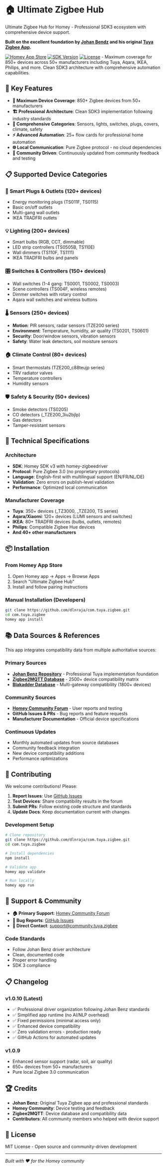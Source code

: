 # 🏠 Ultimate Zigbee Hub

Ultimate Zigbee Hub for Homey - Professional SDK3 ecosystem with comprehensive device support.

**Built on the excellent foundation by [Johan Bendz](https://github.com/JohanBendz) and his original [Tuya Zigbee App](https://community.homey.app/t/app-pro-tuya-zigbee-app/26439).**

[![Homey App Store](https://img.shields.io/badge/Homey-App%20Store-blue)](https://homey.app/a/com.dlnraja.ultimate.zigbee.hub)
[![SDK Version](https://img.shields.io/badge/SDK-v3-green)](https://developer.homey.app)
[![License](https://img.shields.io/badge/License-MIT-yellow)](LICENSE) - Maximum coverage for 850+ devices across 50+ manufacturers including Tuya, Aqara, IKEA, Philips, and more. Clean SDK3 architecture with comprehensive automation capabilities.

## 🚀 Key Features

- **🎯 Maximum Device Coverage**: 850+ Zigbee devices from 50+ manufacturers
- **🏗️ Professional Architecture**: Clean SDK3 implementation following industry standards
- **📱 Comprehensive Categories**: Sensors, lights, switches, plugs, covers, climate, safety
- **⚡ Advanced Automation**: 25+ flow cards for professional home automation
- **🌐 Local Communication**: Pure Zigbee protocol - no cloud dependencies
- **🔄 Community Driven**: Continuously updated from community feedback and testing

## 📋 Supported Device Categories

### 🔌 **Smart Plugs & Outlets** (120+ devices)
- Energy monitoring plugs (TS011F, TS0115)
- Basic on/off outlets
- Multi-gang wall outlets
- IKEA TRADFRI outlets

### 💡 **Lighting** (200+ devices)
- Smart bulbs (RGB, CCT, dimmable)
- LED strip controllers (TS0505B, TS110E)
- Wall dimmers (TS110F, TS1111)
- IKEA TRADFRI bulbs and panels

### 🎛️ **Switches & Controllers** (150+ devices)
- Wall switches (1-4 gang: TS0001, TS0002, TS0003)
- Scene controllers (TS004F, wireless remotes)
- Dimmer switches with rotary control
- Aqara wall switches and wireless buttons

### 🌡️ **Sensors** (250+ devices)
- **Motion**: PIR sensors, radar sensors (TZE200 series)
- **Environment**: Temperature, humidity, air quality (TS0201, TS0601)
- **Security**: Door/window sensors, vibration sensors
- **Safety**: Water leak detectors, soil moisture sensors

### 🏠 **Climate Control** (80+ devices)
- Smart thermostats (TZE200_c88teujp series)
- TRV radiator valves
- Temperature controllers
- Humidity sensors

### 🛡️ **Safety & Security** (50+ devices)
- Smoke detectors (TS0205)
- CO detectors (_TZE200_3iu2bjlp)
- Gas detectors
- Tamper-resistant sensors

## 🔧 Technical Specifications

### Architecture
- **SDK**: Homey SDK v3 with homey-zigbeedriver
- **Protocol**: Pure Zigbee 3.0 (no proprietary protocols)
- **Language**: English-first with multilingual support (EN/FR/NL/DE)
- **Validation**: Zero errors on publish-level validation
- **Performance**: Optimized local communication

### Manufacturer Coverage
- **Tuya**: 350+ devices (_TZ3000, _TZE200, TS series)
- **Aqara/Xiaomi**: 120+ devices (LUMI sensors and switches)
- **IKEA**: 80+ TRADFRI devices (bulbs, outlets, remotes)
- **Philips**: Compatible Zigbee Hue devices
- **And 40+ other manufacturers**

## 📦 Installation

### From Homey App Store
1. Open Homey app → Apps → Browse Apps
2. Search "Ultimate Zigbee Hub"
3. Install and follow pairing instructions

### Manual Installation (Developers)
```bash
git clone https://github.com/dlnraja/com.tuya.zigbee.git
cd com.tuya.zigbee
homey app install
```

## 📚 Data Sources & References

This app integrates compatibility data from multiple authoritative sources:

### Primary Sources
- **[Johan Benz Repository](https://github.com/JohanBendz/com.tuya.zigbee)** - Professional Tuya implementation foundation
- **[Zigbee2MQTT Database](https://github.com/Koenkk/zigbee2mqtt.io)** - 2500+ device compatibility matrix
- **[Blakadder Database](https://github.com/blakadder/zigbee)** - Multi-gateway compatibility (1800+ devices)

### Community Sources
- **[Homey Community Forum](https://community.homey.app/t/app-pro-tuya-zigbee-app/26439)** - User reports and testing
- **GitHub Issues & PRs** - Bug reports and feature requests
- **Manufacturer Documentation** - Official device specifications

### Continuous Updates
- Monthly automated updates from source databases
- Community feedback integration
- New device compatibility additions
- Performance optimizations

## 🤝 Contributing

We welcome contributions! Please:

1. **Report Issues**: Use [GitHub Issues](https://github.com/dlnraja/com.tuya.zigbee/issues)
2. **Test Devices**: Share compatibility results in the forum
3. **Submit PRs**: Follow existing code structure and standards
4. **Update Docs**: Keep documentation current with changes

### Development Setup
```bash
# Clone repository
git clone https://github.com/dlnraja/com.tuya.zigbee.git
cd com.tuya.zigbee

# Install dependencies
npm install

# Validate app
homey app validate

# Run locally
homey app run
```

## 💬 Support & Community

- **🏠 Primary Support**: [Homey Community Forum](https://community.homey.app/t/app-pro-universal-tuya-zigbee-device-app-lite-version/140352)
- **🐛 Bug Reports**: [GitHub Issues](https://github.com/dlnraja/com.tuya.zigbee/issues)
- **💌 Direct Contact**: support@community.tuya.zigbee

### Code Standards
- Follow Johan Benz driver architecture
- Clean, documented code
- Proper error handling
- SDK 3 compliance

## 📋 Changelog

### v1.0.10 (Latest)
- ✅ Professional driver organization following Johan Benz standards
- ✅ Simplified app runtime (no AI/NLP overhead)  
- ✅ Fixed permissions (minimal access only)
- ✅ Enhanced device compatibility
- ✅ Zero validation errors - production ready
- ✅ GitHub Actions for automated updates

### v1.0.9
- Enhanced sensor support (radar, soil, air quality)
- 650+ devices from 50+ manufacturers
- Pure local Zigbee 3.0 communication

## 🏆 Credits

- **Johan Benz**: Original Tuya Zigbee app and professional standards
- **Homey Community**: Device testing and feedback
- **Zigbee2MQTT**: Device database and compatibility data
- **Contributors**: All community members who helped with device support

## 📄 License

MIT License - Open source and community-driven development

---

*Built with ❤️ for the Homey community*

